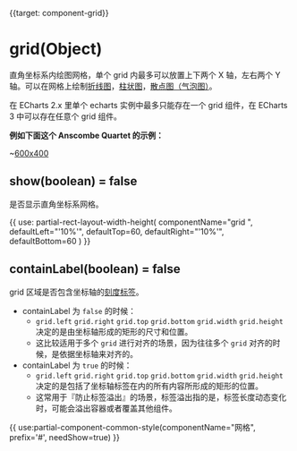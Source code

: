 
{{target: component-grid}}

# grid(Object)

直角坐标系内绘图网格，单个 grid 内最多可以放置上下两个 X 轴，左右两个 Y 轴。可以在网格上绘制[折线图](~series-line)，[柱状图](~series-bar)，[散点图（气泡图）](~series-scatter)。

在 ECharts 2.x 里单个 echarts 实例中最多只能存在一个 grid 组件，在 ECharts 3 中可以存在任意个 grid 组件。

**例如下面这个 Anscombe Quartet 的示例：**

~[600x400](${galleryViewPath}scatter-anscombe-quartet&edit=1&reset=1)

## show(boolean) = false

是否显示直角坐标系网格。

{{ use: partial-rect-layout-width-height(
    componentName="grid ",
    defaultLeft="'10%'",
    defaultTop=60,
    defaultRight="'10%'",
    defaultBottom=60
) }}

## containLabel(boolean) = false

grid 区域是否包含坐标轴的[刻度标签](~yAxis.axisLabel)。

+ containLabel 为 `false` 的时候：
    + `grid.left` `grid.right` `grid.top` `grid.bottom` `grid.width` `grid.height` 决定的是由坐标轴形成的矩形的尺寸和位置。
    + 这比较适用于多个 `grid` 进行对齐的场景，因为往往多个 `grid` 对齐的时候，是依据坐标轴来对齐的。
+ containLabel 为 `true` 的时候：
    + `grid.left` `grid.right` `grid.top` `grid.bottom` `grid.width` `grid.height` 决定的是包括了坐标轴标签在内的所有内容所形成的矩形的位置。
    + 这常用于『防止标签溢出』的场景，标签溢出指的是，标签长度动态变化时，可能会溢出容器或者覆盖其他组件。

{{ use:partial-component-common-style(componentName="网格", prefix='#', needShow=true) }}
